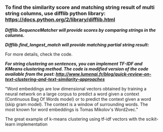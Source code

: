### To find the similarity score and matching string result of multi string columns, use difflib python library: https://docs.python.org/2/library/difflib.html

***Difflib.SequenceMatcher will provide scores by comparing strings in the columns.***

***Difflib.find_longest_match will provide matching partial string result:***

For more details, check the code.

***For string clustering on sentences, you can implement TF-IDF and KMeans clustering method. 
The code is modified version of the code available from the post: http://www.lumenai.fr/blog/quick-review-on-text-clustering-and-text-similarity-approaches***

"Word embeddings are low dimensional vectors obtained by training a neural network on a large corpus to predict a word given a context (Continuous Bag Of Words model) or to predict the context given a word (skip gram model). The context is a window of surrounding words. The most known for word embeddings is Tomas Mikolov's Word2vec."

The great example of k-means clustering using tf-idf vectors with the scikit-learn implementation
